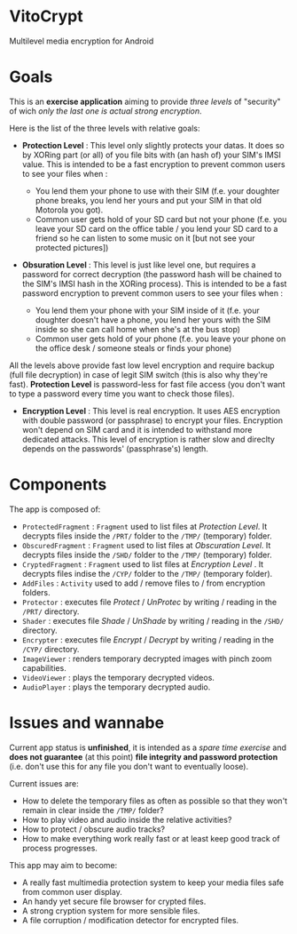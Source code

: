 VitoCrypt
=========

Multilevel media encryption for Android


Goals
======

This is an **exercise application** aiming to provide *three levels* of "security" of wich *only the last one is actual strong encryption*.

Here is the list of the three levels with relative goals:

 - **Protection Level** : This level only slightly protects your datas. It does so by XORing part (or all) of you file bits with (an hash of) your SIM's IMSI value. This is intended to be a fast encryption to prevent common users to see your files when : 
      - You lend them your phone to use with their SIM (f.e. your doughter phone breaks, you lend her yours and put your SIM in that old Motorola you got).
      - Common user gets hold of your SD card but not your phone (f.e. you leave your SD card on the office table / you lend your SD card to a friend so he can listen to some music on it [but not see your protected pictures])

 - **Obsuration Level** : This level is just like level one, but requires a password for correct decryption (the password hash will be chained to the SIM's IMSI hash in the XORing process). This is intended to be a fast password encryption to prevent common users to see your files when :
      - You lend them your phone with your SIM inside of it (f.e. your doughter doesn't have a phone, you lend her yours with the SIM inside so she can call home when she's at the bus stop)
      - Common user gets hold of your phone (f.e. you leave your phone on the office desk / someone steals or finds your phone)


All the levels above provide fast low level encryption and require backup (full file decryption) in case of legit SIM switch (this is also why they're fast). **Protection Level** is password-less for fast file access (you don't want to type a password every time you want to check those files).
 
 - **Encryption Level** : This level is real encryption. It uses AES encryption with double password (or passphrase) to encrypt your files. Encryption won't depend on SIM card and it is intended to withstand more dedicated attacks. This level of encryption is rather slow and direclty depends on the passwords' (passphrase's) length.

Components
======

The app is composed of:

 - `ProtectedFragment` : `Fragment` used to list files at *Protection Level*. It decrypts files inside the `/PRT/` folder to the `/TMP/` (temporary) folder.
 - `ObscuredFragment` : `Fragment` used to list files at *Obscuration Level*. It decrypts files inside the `/SHD/` folder to the `/TMP/` (temporary) folder.
 - `CryptedFragment` : `Fragment` used to list files at *Encryption Level* . It decrypts files indise the `/CYP/` folder to the `/TMP/` (temporary folder).
 - `AddFiles` : `Activity` used to add / remove files to / from encryption folders. 
 - `Protector` : executes file *Protect* / *UnProtec* by writing / reading in the `/PRT/` directory.
 - `Shader` : executes file *Shade* / *UnShade* by writing / reading in the `/SHD/` directory.
 - `Encrypter` : executes file *Encrypt* / *Decrypt* by writing / reading in the `/CYP/` directory.
 - `ImageViewer` : renders temporary decrypted images with pinch zoom capabilities.
 - `VideoViewer` : plays the temporary decrypted videos.
 - `AudioPlayer` : plays the temporary decrypted audio.

Issues and wannabe
======

Current app status is **unfinished**, it is intended as a *spare time exercise* and **does not guarantee** (at this point) **file integrity and password protection** (i.e. don't use this for any file you don't want to eventually loose).

Current issues are:

 - How to delete the temporary files as often as possible so that they won't remain in clear inside the `/TMP/` folder?
 - How to play video and audio inside the relative activities?
 - How to protect / obscure audio tracks?
 - How to make everything work really fast or at least keep good track of process progresses.

This app may aim to become:

 - A really fast multimedia protection system to keep your media files safe from common user display.
 - An handy yet secure file browser for crypted files.
 - A strong cryption system for more sensible files.
 - A file corruption / modification detector for encrypted files.
